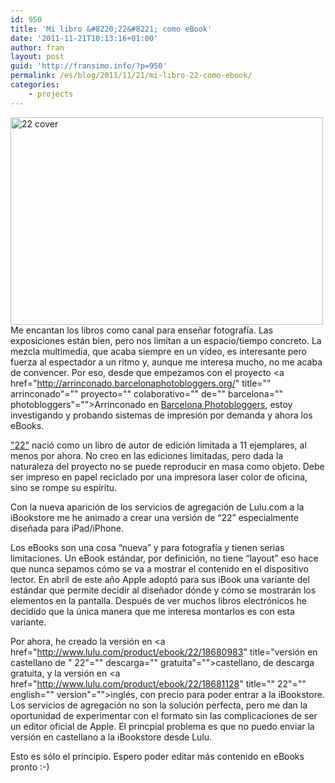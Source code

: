 ```yaml
---
id: 950
title: 'Mi libro &#8220;22&#8221; como eBook'
date: '2011-11-21T10:13:16+01:00'
author: fran
layout: post
guid: 'http://fransimo.info/?p=950'
permalink: /es/blog/2011/11/21/mi-libro-22-como-ebook/
categories:
    - projects
---
```


<a href="http://www.lulu.com/product/ebook/22/18680983"><img src="http://fransimo.info/wp-content/uploads/2011/11/cover-500x332.jpg" alt="22 cover" width="500" height="332" class="alignleft size-medium wp-image-958"></a>Me encantan los libros como canal para enseñar fotografía. Las exposiciones están bien, pero nos limitan a un espacio/tiempo concreto. La mezcla multimedia, que acaba siempre en un vídeo, es interesante pero fuerza al espectador a un ritmo y, aunque me interesa mucho, no me acaba de convencer. Por eso, desde que empezamos con el proyecto <a href="http://arrinconado.barcelonaphotobloggers.org/" title="" arrinconado"="" proyecto="" colaborativo="" de="" barcelona="" photobloggers"="">Arrinconado</a> en <a href="http://barcelonaphotobloggers.org/" title="Barcelona Photobloggers">Barcelona Photobloggers</a>, estoy investigando y probando sistemas de impresión por demanda y ahora los eBooks.

<a href="http://fransimo.info/blog/2010/01/14/22/" title="22">"22"</a> nació como un libro de autor de edición limitada a 11 ejemplares, al menos por ahora. No creo en las ediciones limitadas, pero dada la naturaleza del proyecto no se puede reproducir en masa como objeto. Debe ser impreso en papel reciclado por una impresora laser color de oficina, sino se rompe su espíritu.

Con la nueva aparición de los servicios de agregación de Lulu.com a la iBookstore me he animado a crear una versión de “22” especialmente diseñada para iPad/iPhone.

Los eBooks son una cosa “nueva” y para fotografía y tienen serias limitaciones. Un eBook estándar, por definición, no tiene “layout” eso hace que nunca sepamos cómo se va a mostrar el contenido en el dispositivo lector. En abril de este año Apple adoptó para sus iBook una variante del estándar que permite decidir al diseñador dónde y cómo se mostrarán los elementos en la pantalla. Después de ver muchos libros electrónicos he decidido que la única manera que me interesa montarlos es con esta variante.

Por ahora, he creado la versión en <a href="http://www.lulu.com/product/ebook/22/18680983" title="versión en castellano de " 22"="" descarga="" gratuita"="">castellano</a>, de descarga gratuita, y la versión en <a href="http://www.lulu.com/product/ebook/22/18681128" title="" 22"="" english="" version"="">inglés</a>, con precio para poder entrar a la iBookstore. Los servicios de agregación no son la solución perfecta, pero me dan la oportunidad de experimentar con el formato sin las complicaciones de ser un editor oficial de Apple. El princpial problema es que no puedo enviar la versión en castellano a la iBookstore desde Lulu.

Esto es sólo el principio. Espero poder editar más contenido en eBooks pronto :-)